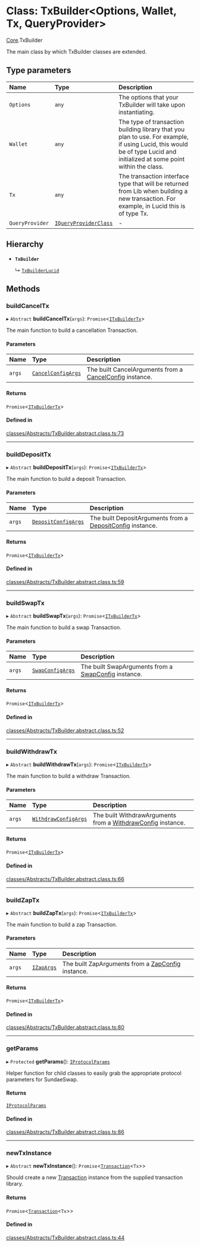 # Class: TxBuilder<Options, Wallet, Tx, QueryProvider\>

[Core](../modules/Core.md).TxBuilder

The main class by which TxBuilder classes are extended.

## Type parameters

| Name | Type | Description |
| :------ | :------ | :------ |
| `Options` | `any` | The options that your TxBuilder will take upon instantiating. |
| `Wallet` | `any` | The type of transaction building library that you plan to use. For example, if using Lucid, this would be of type Lucid and initialized at some point within the class. |
| `Tx` | `any` | The transaction interface type that will be returned from Lib when building a new transaction. For example, in Lucid this is of type Tx. |
| `QueryProvider` | [`IQueryProviderClass`](../interfaces/Core.IQueryProviderClass.md) | - |

## Hierarchy

- **`TxBuilder`**

  ↳ [`TxBuilderLucid`](Extensions.TxBuilderLucid.md)

## Methods

### buildCancelTx

▸ `Abstract` **buildCancelTx**(`args`): `Promise`<[`ITxBuilderTx`](../interfaces/Core.ITxBuilderTx.md)\>

The main function to build a cancellation Transaction.

#### Parameters

| Name | Type | Description |
| :------ | :------ | :------ |
| `args` | [`CancelConfigArgs`](../interfaces/Core.CancelConfigArgs.md) | The built CancelArguments from a [CancelConfig](Core.CancelConfig.md) instance. |

#### Returns

`Promise`<[`ITxBuilderTx`](../interfaces/Core.ITxBuilderTx.md)\>

#### Defined in

[classes/Abstracts/TxBuilder.abstract.class.ts:73](https://github.com/SundaeSwap-finance/sundae-sdk/blob/main/packages/core/src/classes/Abstracts/TxBuilder.abstract.class.ts#L73)

___

### buildDepositTx

▸ `Abstract` **buildDepositTx**(`args`): `Promise`<[`ITxBuilderTx`](../interfaces/Core.ITxBuilderTx.md)\>

The main function to build a deposit Transaction.

#### Parameters

| Name | Type | Description |
| :------ | :------ | :------ |
| `args` | [`DepositConfigArgs`](../interfaces/Core.DepositConfigArgs.md) | The built DepositArguments from a [DepositConfig](Core.DepositConfig.md) instance. |

#### Returns

`Promise`<[`ITxBuilderTx`](../interfaces/Core.ITxBuilderTx.md)\>

#### Defined in

[classes/Abstracts/TxBuilder.abstract.class.ts:59](https://github.com/SundaeSwap-finance/sundae-sdk/blob/main/packages/core/src/classes/Abstracts/TxBuilder.abstract.class.ts#L59)

___

### buildSwapTx

▸ `Abstract` **buildSwapTx**(`args`): `Promise`<[`ITxBuilderTx`](../interfaces/Core.ITxBuilderTx.md)\>

The main function to build a swap Transaction.

#### Parameters

| Name | Type | Description |
| :------ | :------ | :------ |
| `args` | [`SwapConfigArgs`](../interfaces/Core.SwapConfigArgs.md) | The built SwapArguments from a [SwapConfig](Core.SwapConfig.md) instance. |

#### Returns

`Promise`<[`ITxBuilderTx`](../interfaces/Core.ITxBuilderTx.md)\>

#### Defined in

[classes/Abstracts/TxBuilder.abstract.class.ts:52](https://github.com/SundaeSwap-finance/sundae-sdk/blob/main/packages/core/src/classes/Abstracts/TxBuilder.abstract.class.ts#L52)

___

### buildWithdrawTx

▸ `Abstract` **buildWithdrawTx**(`args`): `Promise`<[`ITxBuilderTx`](../interfaces/Core.ITxBuilderTx.md)\>

The main function to build a withdraw Transaction.

#### Parameters

| Name | Type | Description |
| :------ | :------ | :------ |
| `args` | [`WithdrawConfigArgs`](../interfaces/Core.WithdrawConfigArgs.md) | The built WithdrawArguments from a [WithdrawConfig](Core.WithdrawConfig.md) instance. |

#### Returns

`Promise`<[`ITxBuilderTx`](../interfaces/Core.ITxBuilderTx.md)\>

#### Defined in

[classes/Abstracts/TxBuilder.abstract.class.ts:66](https://github.com/SundaeSwap-finance/sundae-sdk/blob/main/packages/core/src/classes/Abstracts/TxBuilder.abstract.class.ts#L66)

___

### buildZapTx

▸ `Abstract` **buildZapTx**(`args`): `Promise`<[`ITxBuilderTx`](../interfaces/Core.ITxBuilderTx.md)\>

The main function to build a zap Transaction.

#### Parameters

| Name | Type | Description |
| :------ | :------ | :------ |
| `args` | [`IZapArgs`](../interfaces/Core.IZapArgs.md) | The built ZapArguments from a [ZapConfig](Core.ZapConfig.md) instance. |

#### Returns

`Promise`<[`ITxBuilderTx`](../interfaces/Core.ITxBuilderTx.md)\>

#### Defined in

[classes/Abstracts/TxBuilder.abstract.class.ts:80](https://github.com/SundaeSwap-finance/sundae-sdk/blob/main/packages/core/src/classes/Abstracts/TxBuilder.abstract.class.ts#L80)

___

### getParams

▸ `Protected` **getParams**(): [`IProtocolParams`](../interfaces/Core.IProtocolParams.md)

Helper function for child classes to easily grab the appropriate protocol parameters for SundaeSwap.

#### Returns

[`IProtocolParams`](../interfaces/Core.IProtocolParams.md)

#### Defined in

[classes/Abstracts/TxBuilder.abstract.class.ts:86](https://github.com/SundaeSwap-finance/sundae-sdk/blob/main/packages/core/src/classes/Abstracts/TxBuilder.abstract.class.ts#L86)

___

### newTxInstance

▸ `Abstract` **newTxInstance**(): `Promise`<[`Transaction`](Core.Transaction.md)<`Tx`\>\>

Should create a new [Transaction](Core.Transaction.md) instance from the supplied transaction library.

#### Returns

`Promise`<[`Transaction`](Core.Transaction.md)<`Tx`\>\>

#### Defined in

[classes/Abstracts/TxBuilder.abstract.class.ts:44](https://github.com/SundaeSwap-finance/sundae-sdk/blob/main/packages/core/src/classes/Abstracts/TxBuilder.abstract.class.ts#L44)
